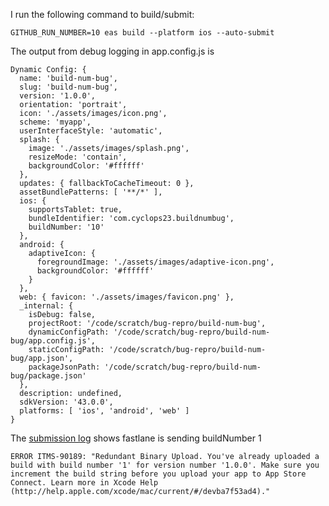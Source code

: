 I run the following command to build/submit:

```
GITHUB_RUN_NUMBER=10 eas build --platform ios --auto-submit
```

The output from debug logging in app.config.js is 
```
Dynamic Config: {
  name: 'build-num-bug',
  slug: 'build-num-bug',
  version: '1.0.0',
  orientation: 'portrait',
  icon: './assets/images/icon.png',
  scheme: 'myapp',
  userInterfaceStyle: 'automatic',
  splash: {
    image: './assets/images/splash.png',
    resizeMode: 'contain',
    backgroundColor: '#ffffff'
  },
  updates: { fallbackToCacheTimeout: 0 },
  assetBundlePatterns: [ '**/*' ],
  ios: {
    supportsTablet: true,
    bundleIdentifier: 'com.cyclops23.buildnumbug',
    buildNumber: '10'
  },
  android: {
    adaptiveIcon: {
      foregroundImage: './assets/images/adaptive-icon.png',
      backgroundColor: '#ffffff'
    }
  },
  web: { favicon: './assets/images/favicon.png' },
  _internal: {
    isDebug: false,
    projectRoot: '/code/scratch/bug-repro/build-num-bug',
    dynamicConfigPath: '/code/scratch/bug-repro/build-num-bug/app.config.js',
    staticConfigPath: '/code/scratch/bug-repro/build-num-bug/app.json',
    packageJsonPath: '/code/scratch/bug-repro/build-num-bug/package.json'
  },
  description: undefined,
  sdkVersion: '43.0.0',
  platforms: [ 'ios', 'android', 'web' ]
}
```

The [submission log](https://expo.dev/accounts/cyclops23/projects/build-num-bug/submissions/396ac1e3-af3a-4c9f-88ea-4f65d251412c) shows fastlane is sending buildNumber 1

```
ERROR ITMS-90189: "Redundant Binary Upload. You've already uploaded a build with build number '1' for version number '1.0.0'. Make sure you increment the build string before you upload your app to App Store Connect. Learn more in Xcode Help (http://help.apple.com/xcode/mac/current/#/devba7f53ad4)."
```
